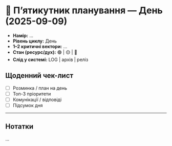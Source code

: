 # 🔑 П’ятикутник планування — День (2025-09-09)
- **Намір:** …
- **Рівень циклу:** День
- **1–2 критичні вектори:** …
- **Стан (ресурс/дух):** 🟢 | 🟡 | 🔴
- **Слід у системі:** LOG | архів | реліз


## Щоденний чек-лист
- [ ] Розминка / план на день
- [ ] Топ-3 пріоритети
- [ ] Комунікації / відповіді
- [ ] Підсумок дня

---

## Нотатки
...


